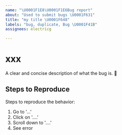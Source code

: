 ```yaml
---
name: "\U0001F1E8\U0001F1E6Bug report"
about: "Used to submit bugs \U0001F631"
title: "my title \U0001F648"
labels: "bug, duplicate, Bug \U0001F41B"
assignees: electricg

---
```


# xxx
A clear and concise description of what the bug is.
🤔
## Steps to Reproduce
Steps to reproduce the behavior:
1. Go to '...'
2. Click on '....'
3. Scroll down to '....'
4. See error
